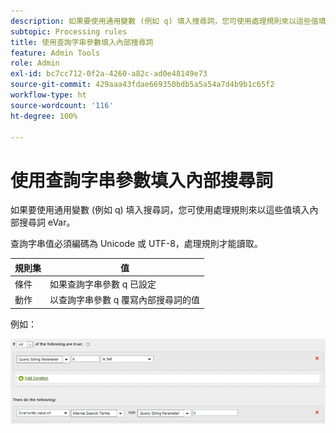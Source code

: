 ```yaml
---
description: 如果要使用通用變數 (例如 q) 填入搜尋詞，您可使用處理規則來以這些值填入內部搜尋詞 eVar。
subtopic: Processing rules
title: 使用查詢字串參數填入內部搜尋詞
feature: Admin Tools
role: Admin
exl-id: bc7cc712-0f2a-4260-a82c-ad0e48149e73
source-git-commit: 429aaa43fdae669350bdb5a5a54a7d4b9b1c65f2
workflow-type: ht
source-wordcount: '116'
ht-degree: 100%

---
```


# 使用查詢字串參數填入內部搜尋詞

如果要使用通用變數 (例如 q) 填入搜尋詞，您可使用處理規則來以這些值填入內部搜尋詞 eVar。

查詢字串值必須編碼為 Unicode 或 UTF-8，處理規則才能讀取。

| 規則集 | 值 |
|---|---|
| 條件 | 如果查詢字串參數 q 已設定 |
| 動作 | 以查詢字串參數 q 覆寫內部搜尋詞的值 |

例如：

![](assets/populate-internal-search-terms.png)
